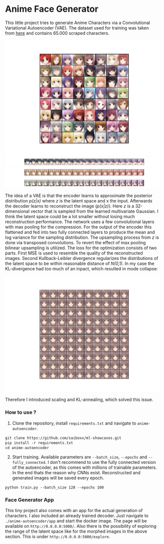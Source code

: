 # Anime Face Generator

This little project tries to generate Anime Characters via a Convolutional Variational Autoencoder (VAE).
The dataset used for training was taken from [here](https://github.com/Mckinsey666/Anime-Face-Dataset) and contains 65.000 scraped characters.

<p align="center">
<img src="example/generated.png">
<img src="example/morph1.png">
<img src="example/morph2.png">
<img src="example/morph3.png">
</p>

The idea of a VAE is that the encoder learns to approximate the posterior distribution *p(z|x)* where *z* is the latent space and x the input. Afterwards the decoder learns to reconstruct the image (*p(x|z)*). Here *z* is a 32-dimensional vector that is sampled from the learned multivariate Gaussian. I think the latent space could be a lot smaller without losing much reconstruction performance.
The network uses a few convolutional layers with max pooling for the compression. For the output of the encoder this flattened and fed into two fully connected layers to produce the mean and log variance for the sampling distribution. The upsampling process from *z* is done via transposed convolutions. To revert the effect of max pooling bilinear upsampling is utilized.
The loss for the optimization consists of two parts. First MSE is used to resemble the quality of the reconstructed images. Second Kullback-Leibler divergence regularizes the distributions of the latent space to be within reasonable distance of *N(0,1)*. In my case the KL-divergence had too much of an inpact, which resulted in mode collapse: 

<p align="center">
<img src="example/mode_collapse.png">
</p>

Therefore I introduced scaling and KL-annealing, which solved this issue.

### How to use ?
1. Clone the repository, install `requirements.txt` and navigate to `anime-autoencoder`.
```
git clone https://github.com/saiboxx/ml-showcases.git
pip install -r requirements.txt
cd anime-autoencoder
```
2. Start training. Available parameters are `--batch_size`, `--epochs` and `--fully_connected`. I don't recommend to use the fully connected version of the autoencoder, as this comes with millions of trainable parameters. In the end thats the reason why CNNs exist. Reconstructed and generated images will be saved every epoch.
```
python train.py --batch_size 128 --epochs 100
```


### Face Generator App
This tiny project also comes with an app for the actual generation of characters. I also included an already trained decoder.
Just navigate to `./anime-autoencoder/app` and start the docker image.
The page will be available on `http://0.0.0.0:5000/`.
Also there is the possibility of exploring the range of the latent space like for the morphed images in the above section. This is under `http://0.0.0.0:5000/explore`.
